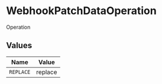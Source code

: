 # WebhookPatchDataOperation

Operation


## Values

| Name      | Value     |
| --------- | --------- |
| `REPLACE` | replace   |